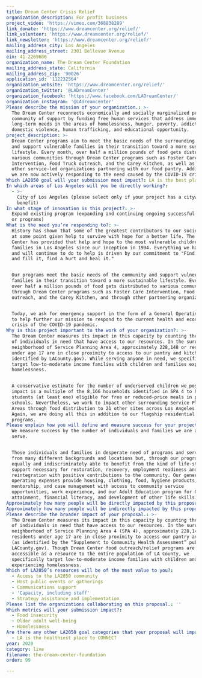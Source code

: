 ```yaml
---
title: Dream Center Crisis Relief
organization_description: For profit business
project_video: 'https://vimeo.com/368838289'
link_donate: 'https://www.dreamcenter.org/relief/'
link_volunteer: 'https://www.dreamcenter.org/relief/'
link_newsletter: 'https://www.dreamcenter.org/relief/'
mailing_address_city: Los Angeles
mailing_address_street: 2301 Bellevue Avenue
ein: 41-2269686
organization_name: The Dream Center Foundation
mailing_address_state: California
mailing_address_zip: '90026'
application_id: '112232564'
organization_website: 'https://www.dreamcenter.org/relief/'
organization_twitter: '@LADreamCenter'
organization_facebook: 'https://www.facebook.com/LADreamCenter/'
organization_instagram: '@LAdreamcenter'
Please describe the mission of your organization.: >-
  The Dream Center reconnects economically and socially marginalized people to a
  community of support by funding free human services that address immediate and
  long-term needs in the areas of homelessness, hunger, poverty, addiction,
  domestic violence, human trafficking, and educational opportunity.
project_description: >-
  Dream Center programs aim to meet the basic needs of the surrounding community
  and support vulnerable families in their transition toward a more sustainable
  lifestyle. Every month, over half a million pounds of food gets distributed to
  various communities through Dream Center programs such as Foster Care
  Intervention, Food Truck outreach, and the Carey Kitchen, as well as through
  other service-led organizations partnering with our food pantry. Additionally,
  we are now actively responding to the need caused by the COVID-19 crisis. 
Which LA2050 goal will your submission most impact?: LA is the best place to LIVE
In which areas of Los Angeles will you be directly working?:
  - >-
    City of Los Angeles (please select only if your project has a citywide
    benefit)
In what stage of innovation is this project?: >-
  Expand existing program (expanding and continuing ongoing successful projects
  or programs)
What is the need you’re responding to?: >-
  History has shown that some of the greatest contributors to our society were
  at some point given help to survive with hope for a better life. The Dream
  Center has provided that help and hope to the most vulnerable children and
  families in Los Angeles since our inception in 1994. Everything we have done
  and will continue to do to help is driven by our commitment to "Find a need
  and fill it, find a hurt and heal it." 


  Our programs meet the basic needs of the community and support vulnerable
  families in their transition toward a more sustainable lifestyle. Every month,
  over half a million pounds of food gets distributed to various communities
  through Dream Center programs such as Foster Care Intervention, Food Truck
  outreach, and the Carey Kitchen, and through other partnering organizations.


  Today, we ask for emergency support in the form of a General Operating grant
  to help further our mission to respond to the current health and economic
  crisis of the COVID-19 pandemic.
Why is this project important to the work of your organization?: >-
  The Dream Center measures its impact in this capacity by counting the number
  of individuals in need that have access to our resources. In the surrounding
  neighborhood of Service Planning Area 4, approximately 228,148 or residents
  under age 17 are in close proximity to access to our pantry and kitchen (as
  identified by LACounty.gov). While serving anyone in need, we specifically
  target low-to-moderate income families with children and families experiencing
  homelessness. 


  A conservative estimate for the number of underserved children we positively
  impact is a multiple of the 8,166 households identified in SPA 4 to have
  students (at least one) eligible for free or reduced-price meals in public
  schools. Nevertheless, we work to impact other surrounding Service Planning
  Areas through food distribution to 21 other sites across Los Angeles county.
  Again, we are doing all this in addition to our flagship residential
  programs. 
Please explain how you will define and measure success for your project.: >-
  We measure success by the number of individuals and families we are able to
  serve. 


  Those individuals and families in desperate need of programs and services come
  from many different backgrounds and locations but, through our programs, are
  equally and indiscriminately able to benefit from the kind of life-stabilizing
  support necessary for restoration, recovery, employment readiness and social
  reintegration with positive contributions to the community. Our general
  operating expenses provide housing, clothing, food, hygiene products,
  mentorship, and case management with access to community service
  opportunities, work experience, and our Adult Education program for GED
  attainment, financial literacy, and development of other life skills. 
Approximately how many people will be directly impacted by this proposal?: '30000'
Approximately how many people will be indirectly impacted by this proposal?: '50000'
Please describe the broader impact of your proposal.: >-
  The Dream Center measures its impact in this capacity by counting the number
  of individuals in need that have access to our resources. In the surrounding
  neighborhood of Service Planning Area 4 (SPA 4), approximately 228,148 or
  residents under age 17 are in close proximity to access our pantry and kitchen
  (as identified by the “Supplement to Community Health Assessment” published by
  LACounty.gov). Though Dream Center food outreach/relief programs are
  accessible as a resource to the entire population of LA County, we
  specifically target low-to-moderate income families with children and families
  experiencing homelessness. 
Which of LA2050’s resources will be of the most value to you?:
  - Access to the LA2050 community
  - Host public events or gatherings
  - Communications support
  - 'Capacity, including staff'
  - Strategy assistance and implementation
Please list the organizations collaborating on this proposal.: ''
Which metrics will your submission impact?:
  - Food insecurity
  - Older adult well-being
  - Homelessness
Are there any other LA2050 goal categories that your proposal will impact?:
  - LA is the healthiest place to CONNECT
year: 2020
category: live
filename: the-dream-center-foundation
order: 99

---
```

